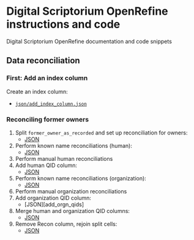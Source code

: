 # Digital Scriptorium OpenRefine instructions and code

Digital Scriptorium OpenRefine documentation and code snippets

## Data reconciliation

### First: Add an index column

Create an index column:

- [`json/add_index_column.json`][add_index_column]

[add_index_column]:   json/add_index_column.json    "Add index column"

### Reconciling former owners

1. Split `former_owner_as_recorded` and set up reconciliation for owners:
    - [JSON][split_owner]
2. Perform known name reconciliations (human):
    - [JSON][known_names]
3. Perform manual human reconciliations
4. Add human QID column:
    - [JSON][add_human_qids]
5. Perform known name reconciliations (organization):
    - [JSON][known_names_orgn]
6. Perform manual organization reconciliations
7. Add organization QID column:
    - [JSON][add_orgn_qids]
9. Merge human and organization QID columns:
    - [JSON][merge_qid_cols]
10. Remove Recon column, rejoin split cells:
    - [JSON][cleanup_owner]


[split_owner]:        json/former_owner/010-split_add_recon_column.json       "Split owner and reconcile"
[known_names]:        json/names/recon-known_names_human.json                 "Known human name reconciliations"
[add_human_qids]:     json/former_owner/040-human-qid-then-orgn-recon.json    "Add human QID column for reconciliations"
[orgn_recon]:         json/recon-organization_recon.json                      "Start recon for type org"
[known_names_orgn]:   json/names/recon-known_names_organization.json          "Known organization name reconciliations"
[orgn_qids_merge_cleanup]: json/former_owner/070-add-org-qids-cleanup-rejoin.json  "Add organization QID column for reconciliations"


[merge_qid_cols]:     json/recon-merge_human_orgn_qid_columns.json            "Merge human, orgn QID columns"
[cleanup_owner]:      json/former_owner-cleanup_rejoin_owners_and_qids.json   "Cleanup and rejoin owners and QIDs"
